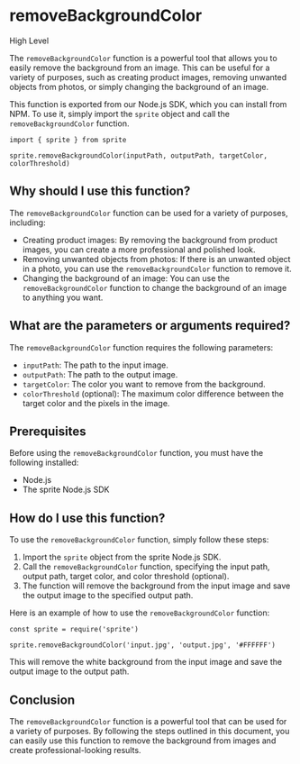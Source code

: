 
  
   # **removeBackgroundColor**

High Level

The `removeBackgroundColor` function is a powerful tool that allows you to easily remove the background from an image. This can be useful for a variety of purposes, such as creating product images, removing unwanted objects from photos, or simply changing the background of an image.

This function is exported from our Node.js SDK, which you can install from NPM. To use it, simply import the `sprite` object and call the `removeBackgroundColor` function.

```
import { sprite } from sprite

sprite.removeBackgroundColor(inputPath, outputPath, targetColor, colorThreshold)
```

## Why should I use this function?

The `removeBackgroundColor` function can be used for a variety of purposes, including:

* Creating product images: By removing the background from product images, you can create a more professional and polished look.
* Removing unwanted objects from photos: If there is an unwanted object in a photo, you can use the `removeBackgroundColor` function to remove it.
* Changing the background of an image: You can use the `removeBackgroundColor` function to change the background of an image to anything you want.

## What are the parameters or arguments required?

The `removeBackgroundColor` function requires the following parameters:

* `inputPath`: The path to the input image.
* `outputPath`: The path to the output image.
* `targetColor`: The color you want to remove from the background.
* `colorThreshold` (optional): The maximum color difference between the target color and the pixels in the image.

## Prerequisites

Before using the `removeBackgroundColor` function, you must have the following installed:

* Node.js
* The sprite Node.js SDK

## How do I use this function?

To use the `removeBackgroundColor` function, simply follow these steps:

1. Import the `sprite` object from the sprite Node.js SDK.
2. Call the `removeBackgroundColor` function, specifying the input path, output path, target color, and color threshold (optional).
3. The function will remove the background from the input image and save the output image to the specified output path.

Here is an example of how to use the `removeBackgroundColor` function:

```
const sprite = require('sprite')

sprite.removeBackgroundColor('input.jpg', 'output.jpg', '#FFFFFF')
```

This will remove the white background from the input image and save the output image to the output path.

## Conclusion

The `removeBackgroundColor` function is a powerful tool that can be used for a variety of purposes. By following the steps outlined in this document, you can easily use this function to remove the background from images and create professional-looking results.
  
  